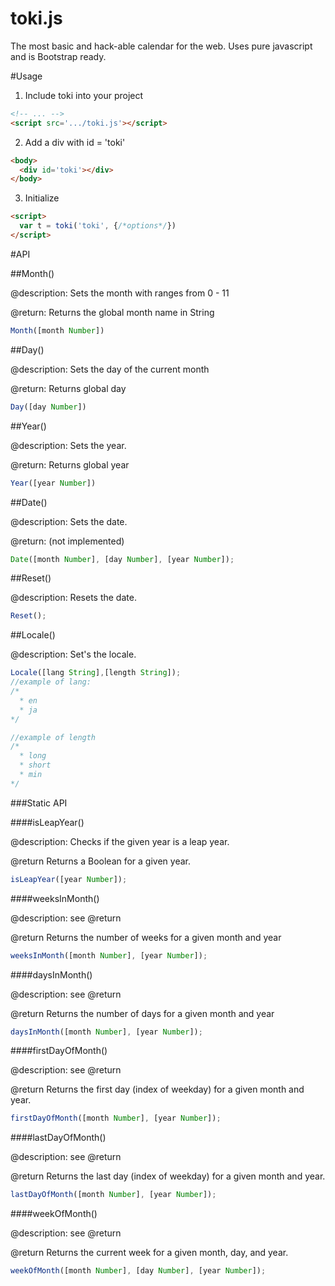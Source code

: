 toki.js
=======

The most basic and hack-able calendar for the web. Uses pure javascript and is Bootstrap ready.


#Usage

1. Include toki into your project
  
  ```html
  <!-- ... -->
  <script src='.../toki.js'></script>
  
  ```
2. Add a div with id = 'toki'
  
  ```html
  <body>
    <div id='toki'></div>
  </body>
  ```
3. Initialize
  
  ```html
  <script>
    var t = toki('toki', {/*options*/})
  </script>
  ```
#API

##Month()

@description: Sets the month with ranges from 0 - 11

@return: Returns the global month name in String

```js
Month([month Number])

```
##Day()

@description: Sets the day of the current month

@return: Returns global day

```js
Day([day Number])
```
##Year()

@description: Sets the year.

@return: Returns global year

```js
Year([year Number])
```

##Date()

@description: Sets the date.

@return: (not implemented)

```js
Date([month Number], [day Number], [year Number]);
```

##Reset()

@description: Resets the date.

```js
Reset();
```

##Locale()

@description: Set's the locale.

```js
Locale([lang String],[length String]);
//example of lang:
/*
  * en
  * ja
*/

//example of length
/*
  * long
  * short
  * min
*/

```


###Static API

####isLeapYear()

@description: Checks if the given year is a leap year.

@return Returns a Boolean for a given year.

```js
isLeapYear([year Number]);
```

####weeksInMonth()

@description: see @return

@return Returns the number of weeks for a given month and year

```js
weeksInMonth([month Number], [year Number]);
```

####daysInMonth()

@description: see @return

@return Returns the number of days for a given month and year

```js
daysInMonth([month Number], [year Number]);
```

####firstDayOfMonth()

@description: see @return

@return Returns the first day (index of weekday) for a given month and year.

```js
firstDayOfMonth([month Number], [year Number]);
```
####lastDayOfMonth()

@description: see @return

@return Returns the last day (index of weekday) for a given month and year.

```js
lastDayOfMonth([month Number], [year Number]);
```
####weekOfMonth()

@description: see @return

@return Returns the current week for a given month, day, and year.

```js
weekOfMonth([month Number], [day Number], [year Number]);
```
